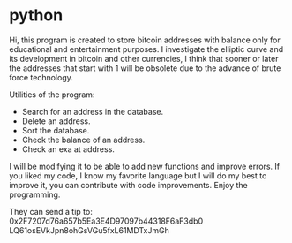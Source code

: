# python
Hi, this program is created to store bitcoin addresses with balance only for educational and entertainment purposes.
I investigate the elliptic curve and its development in bitcoin and other currencies, I think that sooner or later the addresses that start with 1 will be obsolete due to the advance of brute force technology.

Utilities of the program:
- Search for an address in the database.
- Delete an address.
- Sort the database.
- Check the balance of an address.
- Check an exa at address.

I will be modifying it to be able to add new functions and improve errors.
If you liked my code, I know my favorite language but I will do my best to improve it, you can contribute with code improvements.
Enjoy the programming.

They can send a tip to:
0x2F7207d76a657b5Ea3E4D97097b44318F6aF3db0
LQ61osEVkJpn8ohGsVGu5fxL61MDTxJmGh
